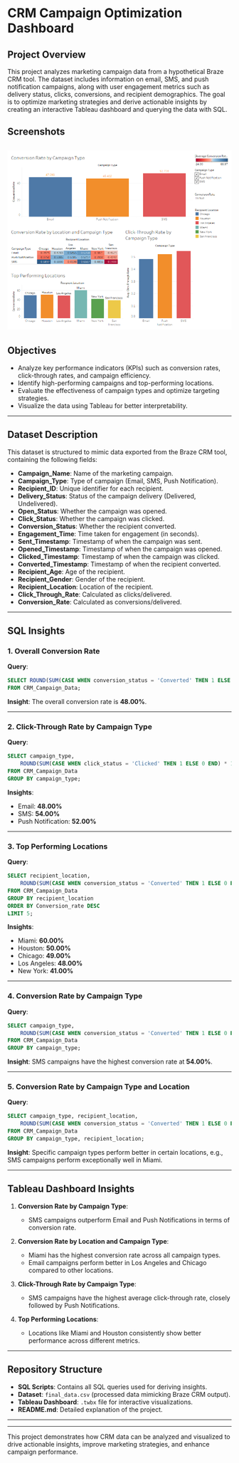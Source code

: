# CRM Campaign Optimization Dashboard

## Project Overview
This project analyzes marketing campaign data from a hypothetical Braze CRM tool. The dataset includes information on email, SMS, and push notification campaigns, along with user engagement metrics such as delivery status, clicks, conversions, and recipient demographics. The goal is to optimize marketing strategies and derive actionable insights by creating an interactive Tableau dashboard and querying the data with SQL.

## Screenshots
![Tableau Dashboard Screenshot](Dashboard.png)
---

## Objectives
- Analyze key performance indicators (KPIs) such as conversion rates, click-through rates, and campaign efficiency.
- Identify high-performing campaigns and top-performing locations.
- Evaluate the effectiveness of campaign types and optimize targeting strategies.
- Visualize the data using Tableau for better interpretability.

---

## Dataset Description
This dataset is structured to mimic data exported from the Braze CRM tool, containing the following fields:
- **Campaign_Name**: Name of the marketing campaign.
- **Campaign_Type**: Type of campaign (Email, SMS, Push Notification).
- **Recipient_ID**: Unique identifier for each recipient.
- **Delivery_Status**: Status of the campaign delivery (Delivered, Undelivered).
- **Open_Status**: Whether the campaign was opened.
- **Click_Status**: Whether the campaign was clicked.
- **Conversion_Status**: Whether the recipient converted.
- **Engagement_Time**: Time taken for engagement (in seconds).
- **Sent_Timestamp**: Timestamp of when the campaign was sent.
- **Opened_Timestamp**: Timestamp of when the campaign was opened.
- **Clicked_Timestamp**: Timestamp of when the campaign was clicked.
- **Converted_Timestamp**: Timestamp of when the recipient converted.
- **Recipient_Age**: Age of the recipient.
- **Recipient_Gender**: Gender of the recipient.
- **Recipient_Location**: Location of the recipient.
- **Click_Through_Rate**: Calculated as clicks/delivered.
- **Conversion_Rate**: Calculated as conversions/delivered.

---

## SQL Insights

### 1. Overall Conversion Rate
**Query**:
```sql
SELECT ROUND(SUM(CASE WHEN conversion_status = 'Converted' THEN 1 ELSE 0 END) * 100 / COUNT(*), 2) AS Conversion_rate
FROM CRM_Campaign_Data;
```
**Insight**: The overall conversion rate is **48.00%**.

---

### 2. Click-Through Rate by Campaign Type
**Query**:
```sql
SELECT campaign_type,
    ROUND(SUM(CASE WHEN click_status = 'Clicked' THEN 1 ELSE 0 END) * 100 / COUNT(*), 2) AS Click_Through_Rate
FROM CRM_Campaign_Data
GROUP BY campaign_type;
```
**Insights**:
- Email: **48.00%**
- SMS: **54.00%**
- Push Notification: **52.00%**

---

### 3. Top Performing Locations
**Query**:
```sql
SELECT recipient_location,
    ROUND(SUM(CASE WHEN conversion_status = 'Converted' THEN 1 ELSE 0 END) * 100 / COUNT(*), 2) AS Conversion_rate
FROM CRM_Campaign_Data
GROUP BY recipient_location
ORDER BY Conversion_rate DESC
LIMIT 5;
```
**Insights**:
- Miami: **60.00%**
- Houston: **50.00%**
- Chicago: **49.00%**
- Los Angeles: **48.00%**
- New York: **41.00%**

---

### 4. Conversion Rate by Campaign Type
**Query**:
```sql
SELECT campaign_type,
    ROUND(SUM(CASE WHEN conversion_status = 'Converted' THEN 1 ELSE 0 END) * 100 / COUNT(*), 2) AS Conversion_rate
FROM CRM_Campaign_Data
GROUP BY campaign_type;
```
**Insight**: SMS campaigns have the highest conversion rate at **54.00%**.

---

### 5. Conversion Rate by Campaign Type and Location
**Query**:
```sql
SELECT campaign_type, recipient_location,
    ROUND(SUM(CASE WHEN conversion_status = 'Converted' THEN 1 ELSE 0 END) * 100 / COUNT(*), 2) AS Conversion_rate
FROM CRM_Campaign_Data
GROUP BY campaign_type, recipient_location;
```
**Insight**: Specific campaign types perform better in certain locations, e.g., SMS campaigns perform exceptionally well in Miami.

---

## Tableau Dashboard Insights
1. **Conversion Rate by Campaign Type**:
   - SMS campaigns outperform Email and Push Notifications in terms of conversion rate.

2. **Conversion Rate by Location and Campaign Type**:
   - Miami has the highest conversion rate across all campaign types.
   - Email campaigns perform better in Los Angeles and Chicago compared to other locations.

3. **Click-Through Rate by Campaign Type**:
   - SMS campaigns have the highest average click-through rate, closely followed by Push Notifications.

4. **Top Performing Locations**:
   - Locations like Miami and Houston consistently show better performance across different metrics.

---

## Repository Structure
- **SQL Scripts**: Contains all SQL queries used for deriving insights.
- **Dataset**: `final_data.csv` (processed data mimicking Braze CRM output).
- **Tableau Dashboard**: `.twbx` file for interactive visualizations.
- **README.md**: Detailed explanation of the project.

---



---

This project demonstrates how CRM data can be analyzed and visualized to drive actionable insights, improve marketing strategies, and enhance campaign performance.
